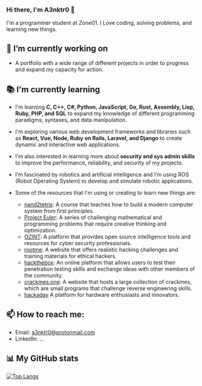 ### Hi there, I'm A3nktr0 👋

I'm a programmer student at Zone01. I Love coding, solving problems, and learning new things.

## 🔭 I’m currently working on

- A portfolio with a wide range of different projects in order to progress and expand my capacity for action.

## 📚 I'm currently learning 

- I'm learning **C, C++, C#, Python, JavaScript, Go, Rust, Assembly, Lisp, Ruby, PHP, and SQL** to expand my knowledge of different programming paradigms, syntaxes, and data manipulation.
- I'm exploring various web development frameworks and libraries such as **React, Vue, Node, Ruby on Rails, Laravel, and Django** to create dynamic and interactive web applications.
- I'm also interested in learning more about **security and sys admin skills** to improve the performance, reliability, and security of my projects.
- I’m fascinated by robotics and artificial intelligence and I’m using ROS (Robot Operating System) to develop and simulate robotic applications.
  
- Some of the resources that I'm using or creating to learn new things are:
  - [nand2tetris](https://www.nand2tetris.org/): A course that teaches how to build a modern computer system from first principles.
  - [Project Euler](https://projecteuler.net/): A series of challenging mathematical and programming problems that require creative thinking and optimization.
  - [OZINT](https://ozint.eu/): A platform that provides open source intelligence tools and resources for cyber security professionals.
  - [rootme](https://www.root-me.org/): A website that offers realistic hacking challenges and training materials for ethical hackers.
  - [hackthebox](https://www.hackthebox.com/): An online platform that allows users to test their penetration testing skills and exchange ideas with other members of the community.
  - [crackmes.one](https://crackmes.one/): A website that hosts a large collection of crackmes, which are small programs that challenge reverse engineering skills.
  - [hackaday](https://hackaday.io) A platform for hardware enthusiasts and innovators.


## 📫 How to reach me:

- Email: a3nktr0@protonmail.com
- LinkedIn: ...

## 📊 My GitHub stats

[![Top Langs](https://github-readme-stats-gold-xi-34.vercel.app/api/top-langs/?username=a3nktr0&size_weight=0.5&count_weight=0.5&langs_count=10&theme=monokai&layout=donut-vertical)]()

